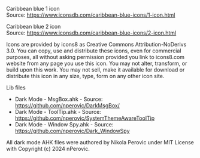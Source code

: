 Caribbean blue 1 icon  
Source: https://www.iconsdb.com/caribbean-blue-icons/1-icon.html

Caribbean blue 2 icon  
Source: https://www.iconsdb.com/caribbean-blue-icons/2-icon.html

Icons are provided by icons8 as Creative Commons Attribution-NoDerivs 3.0. 
You can copy, use and distribute these icons, even for commercial purposes, all without asking permission provided you link to icons8.com website from any page you use this icon. You may not alter, transform, or build upon this work. You may not sell, make it available for download or distribute this icon in any size, type, form on any other icon site.

Lib files
 * Dark Mode - MsgBox.ahk - Source: https://github.com/nperovic/DarkMsgBox/
 * Dark Mode - ToolTip.ahk - Source: https://github.com/nperovic/SystemThemeAwareToolTip
 * Dark Mode - Window Spy.ahk - Source: https://github.com/nperovic/Dark_WindowSpy

 All dark mode AHK files were authored by Nikola Perovic under MIT License with Copyright (c) 2024 nPerovic.
